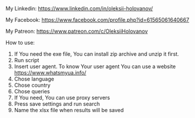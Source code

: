 My Linkedin: https://www.linkedin.com/in/oleksii-holovanov/

My Facebook: https://www.facebook.com/profile.php?id=61565061640667

My Patreon: https://www.patreon.com/c/OleksiiHolovanov

How to use:

1. If You need the exe file, You can install zip archive and unzip it first.
2. Run script
3. Insert user agent. To know Your user agent You can use a website https://www.whatsmyua.info/
4. Chose language
5. Chose country
6. Chose queries
7. If You need, You can use proxy servers
8. Press save settings and run search
9. Name the xlsx file when results will be saved
